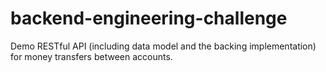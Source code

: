 # backend-engineering-challenge
Demo RESTful API (including data model and the backing implementation) for money transfers between accounts.
